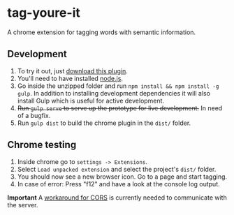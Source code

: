 # tag-youre-it
A chrome extension for tagging words with semantic information.

## Development

1. To try it out, just [download this plugin](https://github.com/nilsnh/tag-youre-it/archive/master.zip).
2. You'll need to have installed [node.js](https://nodejs.org/en/).
3. Go inside the unzipped folder and run `npm install && npm install -g gulp`. In addition to installing development dependencies it will also install Gulp which is useful for active development.
4. ~~Run `gulp serve` to serve up the prototype for live development.~~ In need of a bugfix.
5. Run `gulp dist` to build the chrome plugin in the `dist/` folder.

## Chrome testing

1. Inside chrome go to `settings -> Extensions`.
2. Select `Load unpacked extension` and select the project's `dist/` folder.
3. You should now see a new browser icon. Go to a page and start tagging.
4. In case of error: Press "f12" and have a look at the console log output.

**Important** A [workaround for CORS](https://chrome.google.com/webstore/detail/allow-control-allow-origi/nlfbmbojpeacfghkpbjhddihlkkiljbi?utm_source=chrome-app-launcher-info-dialog) is currently needed to communicate with the server.
